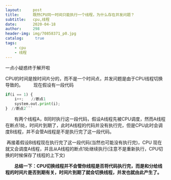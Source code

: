 ```yaml
---
layout:     post
title:      既然CPU同一时间只能执行一个线程，为什么存在并发问题？
subtitle:   cpu,线程
date:       2020-04-18
author:     298
header-img: img/70858371_p0.jpg
catalog: 	 true
tags:
    - cpu
    - 线程
---
```


一点小疑惑终于解开啦

CPU的时间是按时间片分的，而不是一个时间点，并发问题是由于CPU线程切换导致的。
　　现在假设有一段代码

```python
if(i == 1) {
    i++;　　//断点1
    system.out.print(i);       
}　//断点2```
```



　　有两个线程A，B同时执行这一段代码，假设A线程先被CPU调度，然而A线程在断点1处，时间片到期了，此时A线程的代码并没有执行完，但是CPU此时会调度B线程，并不会管A线程是不是执行完了这一段代码。

​		再接着假设B线程现在执行完了这一段代码(当然也可能没有执行完)，CPU 现在就又会调度A线程，并且从A线程的断点1处继续执行(注意不是重新执行，CPU切换的时候保存了线程的上下文)

　　**总结一下：CPU切换线程并不会管你线程是否将代码执行完，而是和分给线程的时间片是否到期有关，时间片到期了就会切换线程，并发也就由此产生了。**
